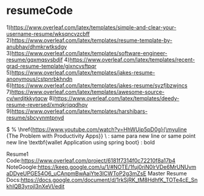 # resumeCode
1)https://www.overleaf.com/latex/templates/simple-and-clear-your-username-resume/wksqncvzcbff
2)https://www.overleaf.com/latex/templates/resume-template-by-anubhav/dhmkrwtksdgy
3)https://www.overleaf.com/latex/templates/software-engineer-resume/gqxmqsvsbdjf
4)https://www.overleaf.com/latex/templates/recent-grad-resume-template/gjxncvsftpqr
5)https://www.overleaf.com/latex/templates/jakes-resume-anonymous/cstpnrbkhndn
6)https://www.overleaf.com/latex/templates/jakes-resume/syzfjbzwjncs
7)https://www.overleaf.com/latex/templates/awesome-source-cv/wrdjtkkytqcw
8)https://www.overleaf.com/latex/templates/deedy-resume-reversed/xmqkrjqqdhqv
9)https://www.overleaf.com/latex/templates/harshibars-resume/sbcyynmtpnyd



\$
\%
\href{https://www.youtube.com/watch?v=HhWUjp5pD0g}{\myuline {The Problem with Productivity Apps}}
\\  : same para new line or same point new line
\textbf{wallet Application using spring boot} : bold


Resume1 Code:https://www.overleaf.com/project/6181f7314f0c72210f8a17b4
NoteGoogle:https://keep.google.com/u/1/#NOTE/1fuj0riN0lrVDe6MrUNUvmaDDyeUPGE54O6_uCAnpmBwAaiYte3ICWToP2g3mZsE
Master Resume Docs:https://docs.google.com/document/d/1rkSjRK_tM8HdhfK_TOTe4cE_SnkhIQB3yrojl3nXeVI/edit
